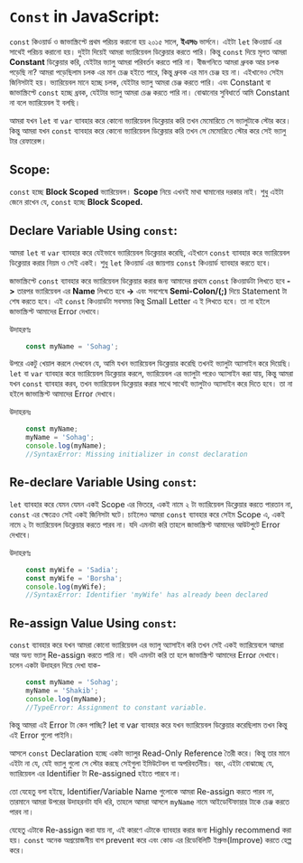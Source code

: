 
# `Const` in JavaScript:

 `const` কিওয়ার্ড ও জাভাস্ক্রিপ্টে প্রথম পরিচয় করানো হয় ২০১৫ সালে, **ইএস৬** ভার্সনে। এইটা `let` কিওয়ার্ড এর সাথেই পরিচয় করানো হয়। দুইটা দিয়েই আমরা ভ্যারিয়েবল ডিক্লেয়ার করতে পারি। কিন্তু `const` দিয়ে মূলত আমরা **Constant** ডিক্লেয়ার করি, যেইটার ভ্যালু আমরা পরিবর্তন করতে পারি না। বীজগনিতে আমরা ধ্রুবক আর চলক পড়েছি না? আমরা পড়েছিলাম চলক এর মান চেঞ্জ হইতে পারে, কিন্তু ধ্রুবক এর মান চেঞ্জ হয় না। এইখানেও সেইম জিনিসটাই হয়। ভ্যারিয়েবল মানে হচ্ছে  চলক, যেইটার ভ্যালু আমরা চেঞ্জ করতে পারি। এবং Constant বা জাভাস্ক্রিপ্টে `const` হচ্ছে ধ্রবক, যেইটার ভ্যালু আমরা চেঞ্জ করতে পারি না। বোঝানোর সুবিধার্তে আমি Constant না বলে ভ্যারিয়েবল ই বলছি।
 
 আমরা যখন `let` বা `var` ব্যাবহার করে কোনো ভ্যারিয়েবল ডিক্লেয়ার করি তখন মেমোরিতে সে ভ্যালুটাকে স্টোর করে। কিন্তু আমরা যখন `const` ব্যাবহার করে কোনো ভ্যারিয়েবল ডিক্লেয়ার করি তখন সে মেমোরিতে স্টোর করে সেই ভ্যালু টার রেফারেন্স। 

## Scope:

`const` হচ্ছে **Block Scoped** ভ্যারিয়েবল। **Scope** নিয়ে এখনই মাথা ঘামানোর দরকার নাই। শুধু এইটা জেনে রাখেন যে, `const` হচ্ছে **Block Scoped.**

## Declare Variable Using `const`:

আমরা `let` বা `var` ব্যাবহার করে যেইভাবে ভ্যারিয়েবল ডিক্লেয়ার করেছি, এইখানে `const`  ব্যাবহার করে ভ্যারিয়েবল ডিক্লেয়ার করার  নিয়ম ও সেই একই। শুধু `let` কিওয়ার্ড এর জায়গায় `const` কিওয়ার্ড ব্যাবহার করতে হবে।

জাভাস্ক্রিপ্টে `const` ব্যাবহার করে ভ্যারিয়েবল ডিক্লেয়ার করার জন্য আমাদের প্রথমে `const` কিওয়ার্ডটা লিখতে হবে **->** তারপর ভ্যারিয়েবল এর **Name** লিখতে হবে **->**  এবং সবশেষে **Semi-Colon/(;)** দিয়ে Statement টা শেষ করতে হবে। 
এই `const` কিওয়ার্ডটা সবসময় কিন্তু Small Letter এ ই লিখতে হবে। তা না হইলে জাভাস্ক্রিপ্ট আমাদের Error দেখাবে।

উদাহরণঃ 

```javascript
	const myName = 'Sohag';
```

উপরে একটু খেয়াল করলে দেখবেন যে, আমি যখন ভ্যারিয়েবল ডিক্লেয়ার করেছি তখনই ভ্যালুটা অ্যাসাইন করে দিয়েছি। `let` বা `var` ব্যাবহার করে ভ্যারিয়েবল ডিক্লেয়ার করলে, ভ্যারিয়েবল এর ভ্যালুটা পরেও অ্যাসাইন করা যায়, কিন্তু আমরা যখন `const` ব্যাবহার করব, তখন ভ্যারিয়েবল ডিক্লেয়ার করার সাথে সাথেই ভ্যালুটাও অ্যাসাইন করে দিতে হবে। তা না হইলে জাভাস্ক্রিপ্ট আমাদের Error দেখাবে।

উদাহরনঃ 

```javascript
	const myName;
	myName = 'Sohag';
	console.log(myName);
	//SyntaxError: Missing initializer in const declaration
```

## Re-declare Variable Using `const`:

`let` ব্যাবহার করে যেমন যেমন একই Scope এর ভিতরে, একই নামে ২ টা ভ্যারিয়েবল ডিক্লেয়ার করতে পারতান না, `const` এর ক্ষেত্রেও সেই একই জিনিসটা ঘটে। চাইলেও আমরা `const` ব্যাবহার করে সেইম Scope এ, একই নামে ২ টা ভ্যারিয়েবল ডিক্লেয়ার করতে পারব না। যদি এমনটা করি তাহলে জাভাস্ক্রিপ্ট আমাদের আউটপুটে Error দেখাবে। 

উদাহরণঃ

```javascript
	const myWife = 'Sadia';
	const myWife = 'Borsha';
	console.log(myWife);
	//SyntaxError: Identifier 'myWife' has already been declared
```

## Re-assign Value Using `const`:

`const` ব্যাবহার করে যখন আমরা কোনো ভ্যারিয়েবল এর ভ্যালু অ্যাসাইন করি তখন সেই একই ভ্যারিয়েবলে আমরা আর অন্য ভ্যালু Re-assign করতে পারি না। যদি এমনটা করি তা হলে জাভাস্ক্রিপ্ট আমাদের Error দেখাবে। চলেন একটা উদাহরন দিয়ে দেখা যাক- 

```javascript
	const myName = 'Sohag';
	myName = 'Shakib';
	console.log(myName);
	//TypeError: Assignment to constant variable.
```

কিন্তু আমরা এই Error টা কেন পাচ্ছি? let বা var ব্যাবহার করে যখন ভ্যারিয়েবল ডিক্লেয়ার করেছিলাম তখন কিন্তু এই Error গুলো পাইনি। 

আসলে `const` Declaration হচ্ছে একটা ভ্যালুর Read-Only Reference তৈরী করে। কিন্তু তার মানে এইটা না যে, যেই ভ্যালু গুলো সে স্টোর করছে সেইগুলা ইমিউটেবল বা অপরিবর্তনীয়। বরং, এইটা বোঝাচ্ছে যে, ভ্যারিয়েবল এর Identifier টা Re-assigned হইতে পারবে না। 

তো যেহেতু বলা হইছে, Identifier/Variable Name  গুলোকে আমরা Re-assign করতে পারব না, তারমানে আমরা উপরের উদাহরনটা যদি ধরি, তাহলে আমরা আসলে `myName` নামে আইডেন্টিফায়ার টাকে চেঞ্জ করতে পারব না।

যেহেতু এটাকে Re-assign করা যায় না, এই কারণে এটাকে ব্যাবহার করার জন্য Highly recommend করা হয়। 
`const` অনেক অপ্রয়োজনীয় বাগ prevent করে এবং কোড এর রিডেবিলিটি ইপ্রুভ(Improve) করতে হেল্প করে।